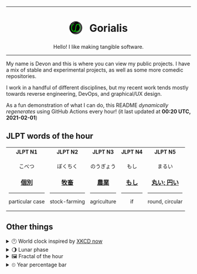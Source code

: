 ***

<h1 align="center">
<sub>
    <img src="readme/resources/avatar.png" height="36">
</sub>
&nbsp;
Gorialis
</h1>
<p align="center">
Hello! I like making tangible software.
</p>

***

My name is Devon and this is where you can view my public projects. I have a mix of stable and experimental projects, as well as some more comedic repositories.

I work in a handful of different disciplines, but my recent work tends mostly towards reverse engineering, DevOps, and graphical/UX design.

As a fun demonstration of what I can do, this README *dynamically regenerates* using GitHub Actions every hour! (it last updated at **00:20 UTC, 2021-02-01**)

<h2>JLPT words of the hour</h2>
<table>
    <tr>
        <th>JLPT N1</th>
        <th>JLPT N2</th>
        <th>JLPT N3</th>
        <th>JLPT N4</th>
        <th>JLPT N5</th>
    </tr>
    <tr>
        <td>
            <p align="center">こべつ</p>
            <h3 align="center"><b><a href="https://jisho.org/search/%E5%80%8B%E5%88%A5">個別</a></b></h3>
            <hr>
            <p align="center">particular case</p>
        </td>
        <td>
            <p align="center">ぼくちく</p>
            <h3 align="center"><b><a href="https://jisho.org/search/%E7%89%A7%E7%95%9C">牧畜</a></b></h3>
            <hr>
            <p align="center">stock-farming</p>
        </td>
        <td>
            <p align="center">のうぎょう</p>
            <h3 align="center"><b><a href="https://jisho.org/search/%E8%BE%B2%E6%A5%AD">農業</a></b></h3>
            <hr>
            <p align="center">agriculture</p>
        </td>
        <td>
            <p align="center">もし</p>
            <h3 align="center"><b><a href="https://jisho.org/search/%E3%82%82%E3%81%97">もし</a></b></h3>
            <hr>
            <p align="center">if</p>
        </td>
        <td>
            <p align="center">まるい</p>
            <h3 align="center"><b><a href="https://jisho.org/search/%E4%B8%B8%E3%81%84%3B%20%E5%86%86%E3%81%84">丸い; 円い</a></b></h3>
            <hr>
            <p align="center">round,<wbr> circular</p>
        </td>
    </tr>
</table>

<h2>Other things</h2>
<details>
<summary>🕛  World clock inspired by <a href="https://xkcd.com/now">XKCD now</a></summary>

> <img src="generated/now.png" width="512">

</details>
<details>
<summary>🌖 Lunar phase</summary>

The moon is approximately 65.72% through its phase (Waning Gibbous).

</details>
<details>
<summary>&#x1f5bc; Fractal of the hour</summary>

> <img src="generated/fractal.png" width="512">

</details>
<details>
<summary>&#x23f2; Year percentage bar</summary>
<pre><code>2021 [█▁▁▁▁▁▁▁▁▁▁▁▁▁▁▁▁▁▁▁] 8.50%</code></pre>
</details>
